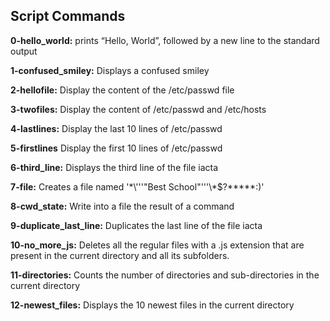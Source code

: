 ## Script Commands

**0-hello_world:** prints “Hello, World”, followed by a new line to the standard output

**1-confused_smiley:** Displays a confused smiley

**2-hellofile:** Display the content of the /etc/passwd file

**3-twofiles:** Display the content of /etc/passwd and /etc/hosts

**4-lastlines:** Display the last 10 lines of /etc/passwd

**5-firstlines** Display the first 10 lines of /etc/passwd

**6-third_line:** Displays the third line of the file iacta

**7-file:** Creates a file named '\*\\'\''"Best School"\'\''\\*$\?\*\*\*\*\*:)'

**8-cwd_state:** Write into a file the result of a command 

**9-duplicate_last_line:** Duplicates the last line of the file iacta

**10-no_more_js:** Deletes all the regular files  with a .js extension that are present in the current directory and all its subfolders.

**11-directories:** Counts the number of directories and sub-directories in the current directory

**12-newest_files:** Displays the 10 newest files in the current directory


